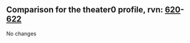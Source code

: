 ## Comparison for the theater0 profile, rvn: [620](https://github.com/PRO100KatYT/FortniteProfileRevisions/tree/main/profiles/theater0/620%20theater0.json)-[622](https://github.com/PRO100KatYT/FortniteProfileRevisions/tree/main/profiles/theater0/622%20theater0.json)

No changes
